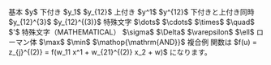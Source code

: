 <SJIS-MAC>
<ParaStyle:中見出し>基本
<ParaStyle:本文>$y$
<ParaStyle:中見出し>下付き
<ParaStyle:本文>$y_1$
<ParaStyle:本文>$y_{12}$
<ParaStyle:中見出し>上付き
<ParaStyle:本文>$y^1$
<ParaStyle:本文>$y^{12}$
<ParaStyle:中見出し>下付きと上付き同時
<ParaStyle:本文>$y_{12}^{3}$
<ParaStyle:本文>$y_{12}^{(3)}$
<ParaStyle:中見出し>特殊文字
<ParaStyle:本文>$\dots$
<ParaStyle:本文>$\cdots$
<ParaStyle:本文>$\times$
<ParaStyle:本文>$\quad$
<ParaStyle:本文>$'$
<ParaStyle:中見出し>特殊文字（MATHEMATICAL）
<ParaStyle:本文>$\sigma$
<ParaStyle:本文>$\Delta$
<ParaStyle:本文>$\varepsilon$
<ParaStyle:本文>$\ell$
<ParaStyle:中見出し>ローマン体
<ParaStyle:本文>$\max$
<ParaStyle:本文>$\min$
<ParaStyle:本文>$\mathop{\mathrm{AND}}$
<ParaStyle:中見出し>複合例
<ParaStyle:本文>関数は $f(u) = z_{j}^{(2)} = f(w_11 x^1 + w_{21}^{(2)} x_2 + w)$ になります。
